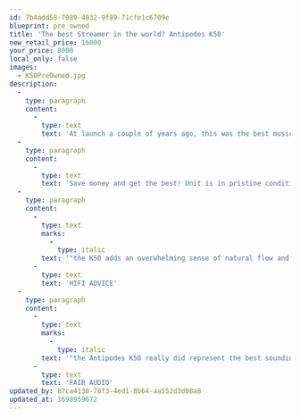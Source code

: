 ```yaml
---
id: 7b4add58-7089-4032-9f89-71cfe1c6709e
blueprint: pre_owned
title: 'The best Streamer in the world? Antipodes K50'
new_retail_price: 16000
your_price: 8000
local_only: false
images:
  - K50PreOwned.jpg
description:
  -
    type: paragraph
    content:
      -
        type: text
        text: 'At launch a couple of years ago, this was the best music streamer available, by far. And it is now eligible for a full-upgrade to the very latest specification, which also resets the two-year warranty (see Antipodes.audio for details).'
  -
    type: paragraph
    content:
      -
        type: text
        text: 'Save money and get the best! Unit is in pristine condition and comes in original box with all original accessories.'
  -
    type: paragraph
    content:
      -
        type: text
        marks:
          -
            type: italic
        text: '"the K50 adds an overwhelming sense of natural flow and deep soundstaging, making other server/streamer sources sound flat and relatively technical in comparison" — '
      -
        type: text
        text: 'HIFI ADVICE'
  -
    type: paragraph
    content:
      -
        type: text
        marks:
          -
            type: italic
        text: '"the Antipodes K50 really did represent the best sounding music server I’ve yet hosted" — '
      -
        type: text
        text: 'FAIR AUDIO'
updated_by: 87ca4130-78f3-4ed1-8b64-aa552d3d08a8
updated_at: 1698959672
---
```

